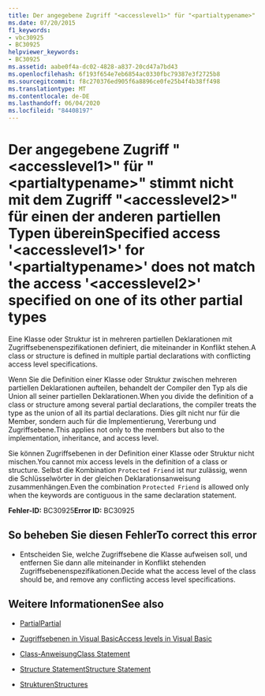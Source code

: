 ```yaml
---
title: Der angegebene Zugriff "<accesslevel1>" für "<partialtypename>" stimmt nicht mit dem Zugriff "<accesslevel2>" für einen der anderen partiellen Typen überein
ms.date: 07/20/2015
f1_keywords:
- vbc30925
- BC30925
helpviewer_keywords:
- BC30925
ms.assetid: aabe0f4a-dc02-4828-a837-20cd47a7bd43
ms.openlocfilehash: 6f193f654e7eb6854ac0330fbc79387e3f2725b8
ms.sourcegitcommit: f8c270376ed905f6a8896ce0fe25b4f4b38ff498
ms.translationtype: MT
ms.contentlocale: de-DE
ms.lasthandoff: 06/04/2020
ms.locfileid: "84408197"
---
```

# <a name="specified-access-accesslevel1-for-partialtypename-does-not-match-the-access-accesslevel2-specified-on-one-of-its-other-partial-types"></a><span data-ttu-id="fc962-102">Der angegebene Zugriff "\<accesslevel1>" für "\<partialtypename>" stimmt nicht mit dem Zugriff "\<accesslevel2>" für einen der anderen partiellen Typen überein</span><span class="sxs-lookup"><span data-stu-id="fc962-102">Specified access '\<accesslevel1>' for '\<partialtypename>' does not match the access '\<accesslevel2>' specified on one of its other partial types</span></span>
<span data-ttu-id="fc962-103">Eine Klasse oder Struktur ist in mehreren partiellen Deklarationen mit Zugriffsebenenspezifikationen definiert, die miteinander in Konflikt stehen.</span><span class="sxs-lookup"><span data-stu-id="fc962-103">A class or structure is defined in multiple partial declarations with conflicting access level specifications.</span></span>  
  
 <span data-ttu-id="fc962-104">Wenn Sie die Definition einer Klasse oder Struktur zwischen mehreren partiellen Deklarationen aufteilen, behandelt der Compiler den Typ als die Union all seiner partiellen Deklarationen.</span><span class="sxs-lookup"><span data-stu-id="fc962-104">When you divide the definition of a class or structure among several partial declarations, the compiler treats the type as the union of all its partial declarations.</span></span> <span data-ttu-id="fc962-105">Dies gilt nicht nur für die Member, sondern auch für die Implementierung, Vererbung und Zugriffsebene.</span><span class="sxs-lookup"><span data-stu-id="fc962-105">This applies not only to the members but also to the implementation, inheritance, and access level.</span></span>  
  
 <span data-ttu-id="fc962-106">Sie können Zugriffsebenen in der Definition einer Klasse oder Struktur nicht mischen.</span><span class="sxs-lookup"><span data-stu-id="fc962-106">You cannot mix access levels in the definition of a class or structure.</span></span> <span data-ttu-id="fc962-107">Selbst die Kombination `Protected Friend` ist nur zulässig, wenn die Schlüsselwörter in der gleichen Deklarationsanweisung zusammenhängen.</span><span class="sxs-lookup"><span data-stu-id="fc962-107">Even the combination `Protected Friend` is allowed only when the keywords are contiguous in the same declaration statement.</span></span>  
  
 <span data-ttu-id="fc962-108">**Fehler-ID:** BC30925</span><span class="sxs-lookup"><span data-stu-id="fc962-108">**Error ID:** BC30925</span></span>  
  
## <a name="to-correct-this-error"></a><span data-ttu-id="fc962-109">So beheben Sie diesen Fehler</span><span class="sxs-lookup"><span data-stu-id="fc962-109">To correct this error</span></span>  
  
- <span data-ttu-id="fc962-110">Entscheiden Sie, welche Zugriffsebene die Klasse aufweisen soll, und entfernen Sie dann alle miteinander in Konflikt stehenden Zugriffsebenenspezifikationen.</span><span class="sxs-lookup"><span data-stu-id="fc962-110">Decide what the access level of the class should be, and remove any conflicting access level specifications.</span></span>  
  
## <a name="see-also"></a><span data-ttu-id="fc962-111">Weitere Informationen</span><span class="sxs-lookup"><span data-stu-id="fc962-111">See also</span></span>

- [<span data-ttu-id="fc962-112">Partial</span><span class="sxs-lookup"><span data-stu-id="fc962-112">Partial</span></span>](../language-reference/modifiers/partial.md)
- [<span data-ttu-id="fc962-113">Zugriffsebenen in Visual Basic</span><span class="sxs-lookup"><span data-stu-id="fc962-113">Access levels in Visual Basic</span></span>](../programming-guide/language-features/declared-elements/access-levels.md)
- [<span data-ttu-id="fc962-114">Class-Anweisung</span><span class="sxs-lookup"><span data-stu-id="fc962-114">Class Statement</span></span>](../language-reference/statements/class-statement.md)
- [<span data-ttu-id="fc962-115">Structure Statement</span><span class="sxs-lookup"><span data-stu-id="fc962-115">Structure Statement</span></span>](../language-reference/statements/structure-statement.md)

- [<span data-ttu-id="fc962-116">Strukturen</span><span class="sxs-lookup"><span data-stu-id="fc962-116">Structures</span></span>](../programming-guide/language-features/data-types/structures.md)
